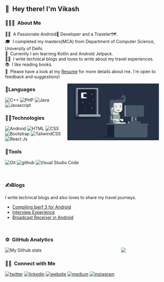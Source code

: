 ## 👋 &nbsp;Hey there! I'm Vikash

### 👨🏻‍💻 &nbsp;About Me

👨‍💻 &nbsp;A Passionate Android🤖 Developer and a Traveler🗺️.\
🎓 &nbsp;I completed my masters(MCA) from Department of Computer Science, University of Delhi.\
🚀 &nbsp;Currently I am learning Kotlin and Android Jetpack.\
✍🏻 &nbsp;I write technical blogs and loves to write about my travel experiences.\
📚 &nbsp;I like reading books.\
📄 &nbsp;Please have a look at my [Resume](https://vikashprajapati.github.io/resume.pdf) for more details about me. I'm open to feedback and suggestions!

<img alt="Night Coding" src="https://github.com/vikashprajapati/vikashprajapati/blob/main/assets/Night-Coding.gif" align="right"/>


### 🧮Languages
<img src="https://img.shields.io/badge/-C++-303030?style=for-the-badge&logo=C%2B%2B&logoColor=00599C" alt="C++"> <img src="https://img.shields.io/badge/-Php-303030?style=for-the-badge&logo=PHP&logoColor=00599C" alt="PHP"> <img src="https://img.shields.io/badge/-Java-303030?style=for-the-badge&logo=java" alt="Java"> <img src="https://img.shields.io/badge/javascript-303030?style=for-the-badge&logo=javascript" alt="Javascript">


### 👨‍💻Technologies
<img src="https://img.shields.io/badge/-Android-303030?style=for-the-badge&logo=android" alt="Android"> <img src="https://img.shields.io/badge/-HTML-303030?style=for-the-badge&logo=HTML5" alt="HTML"> <img src="https://img.shields.io/badge/-CSS-303030?style=for-the-badge&logo=CSS3" alt="CSS"> <img src="https://img.shields.io/badge/Bootstrap-303030?style=for-the-badge&logo=bootstrap" alt="Bootstrap"> <img src="https://img.shields.io/badge/-Tailwind-303030?style=for-the-badge&logo=tailwindcss" alt="TailwindCSS"> <img src="https://img.shields.io/badge/-React-303030?style=for-the-badge&logo=React" alt="React Js">


### 🧰Tools
<img src="https://img.shields.io/badge/-Git-303030?style=for-the-badge&logo=git" alt="Git"> <img src="https://img.shields.io/badge/-Github-303030?style=for-the-badge&logo=github" alt="github"> <img src="https://img.shields.io/badge/-Visual%20Studio%20Code-303030?style=for-the-badge&logo=visual-studio-code" alt="Visual Studio Code">

<br>

### ✍Blogs
I write technical blogs and also loves to share my travel journeys.

* <a target="_blank" href="https://github-readme-medium-recent-article.vercel.app/medium/@nomadicprogramr/1">Compiling Iperf 3 for Android</a>
* <a target="_blank" href="https://github-readme-medium-recent-article.vercel.app/medium/@nomadicprogramr/0">Interview Experience</a>
* <a target="_blank" href="https://medium.com/@NomadicProgramr/broadcast-receiver-in-android-5136d93fbea3">Broadcast Receiver in Android</a>

<br>

### ⚙️ &nbsp;GitHub Analytics
  <img alt="My Github stats" align="left" border-radius="40px" width="380px" src="https://github-readme-streak-stats.herokuapp.com/?user=vikashprajapati&layout=compact" alt="Vikash Stats">
  <img border-radius="40px" width="380px" src="https://github-readme-stats-eight-theta.vercel.app/api?username=vikashprajapati&show_icons=true&theme=react&include_all_commits=true&count_private=true">

<br>

### 🤝🏻 &nbsp;Connect with Me
<a href="https://twitter.com/NomadicProgramr" target="_blank"><img src="https://img.shields.io/badge/Twitter-NomadicProgramr-00acee?style=for-the-badge&logo=twitter" alt="twitter"></a>
<a href="https://www.linkedin.com/in/vikash-41abb8101" target="_blank"><img src="https://img.shields.io/badge/Linkedin-NomadicProgramr-00ddee?style=for-the-badge&logo=linkedin" alt="linkedin"></a>
<a href="https://vikashprajapati.github.io" target="_blank"><img src="https://img.shields.io/badge/Website-Vikash_Prajapati-ff6600?style=for-the-badge&logo=google-chrome" alt="website"></a>
<a href="https://medium.com/@NomadicProgramr" target="_blank"><img src="https://img.shields.io/badge/Medium-NomadicProgramr-00ab6c?style=for-the-badge&logo=medium" alt="medium"></a>
<a href="https://www.instagram.com/the_nomadic_stranger" target="_blank"><img src="https://img.shields.io/badge/Instagram-NomadicProgramr-E1306C?style=for-the-badge&logo=instagram" alt="instagram"></a>
